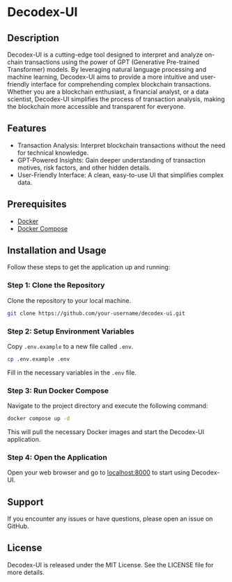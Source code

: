 # Decodex-UI

## Description

Decodex-UI is a cutting-edge tool designed to interpret and analyze on-chain transactions using the power of GPT (Generative Pre-trained Transformer) models. By leveraging natural language processing and machine learning, Decodex-UI aims to provide a more intuitive and user-friendly interface for comprehending complex blockchain transactions. Whether you are a blockchain enthusiast, a financial analyst, or a data scientist, Decodex-UI simplifies the process of transaction analysis, making the blockchain more accessible and transparent for everyone.

## Features

- Transaction Analysis: Interpret blockchain transactions without the need for technical knowledge.
- GPT-Powered Insights: Gain deeper understanding of transaction motives, risk factors, and other hidden details.
- User-Friendly Interface: A clean, easy-to-use UI that simplifies complex data.

## Prerequisites

- [Docker](https://www.docker.com/)
- [Docker Compose](https://docs.docker.com/compose/)

## Installation and Usage

Follow these steps to get the application up and running:

### Step 1: Clone the Repository

Clone the repository to your local machine.

```bash
git clone https://github.com/your-username/decodex-ui.git
```

### Step 2: Setup Environment Variables

Copy `.env.example` to a new file called `.env`.

```bash
cp .env.example .env
```

Fill in the necessary variables in the `.env` file.

### Step 3: Run Docker Compose

Navigate to the project directory and execute the following command:

```bash
docker compose up -d
```

This will pull the necessary Docker images and start the Decodex-UI application.

### Step 4: Open the Application

Open your web browser and go to [localhost:8000](http://localhost:8000) to start using Decodex-UI.

## Support

If you encounter any issues or have questions, please open an issue on GitHub.

## License

Decodex-UI is released under the MIT License. See the LICENSE file for more details.
